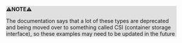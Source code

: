 <div style="margin:2em; background-color: #e0e0e0;">

<strong>⚠️NOTE️️️⚠️</strong>

The documentation says that a lot of these types are deprecated and being moved over to something called CSI (container storage interface), so these examples may need to be updated in the future
</div>


